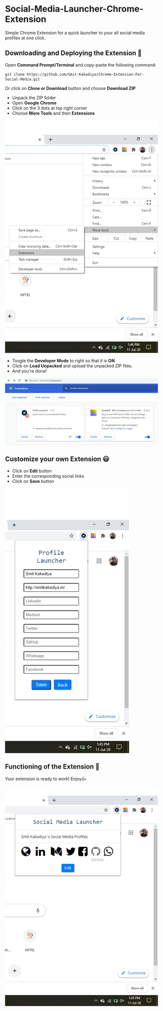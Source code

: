 # Social-Media-Launcher-Chrome-Extension
Simple Chrome Extension for a quick launcher to your all social media profiles at one click.

## Downloading and Deploying the Extension :eyes:	
Open __Command Prompt/Terminal__ and copy-paste the following command:
```
git clone https://github.com/Smit-Kakadiya/Chrome-Extension-For-Social-Media.git
```

Or click on __Clone or Download__ button and choose __Download ZIP__     
* Unpack the ZIP folder
* Open __Google Chrome__
* Click on the 3 dots at top right corner
* Choose __More Tools__ and then __Extensions__

![Pic3](https://github.com/Smit-Kakadiya/Chrome-Extension-For-Social-Media/blob/master/Readme_Images/pic03.jpg)

* Toogle the __Developer Mode__ to right so that it is __ON__ 
* Click on __Load Unpacked__ and upload the unpacked ZIP files.
* And you're done! 

![Pic4](https://github.com/Smit-Kakadiya/Chrome-Extension-For-Social-Media/blob/master/Readme_Images/pic04.jpg)

## Customize your own Extension :smiley:

* Click on __Edit__ button
* Enter the corresponding social links
* Click on __Save__ button

![Pic 2](https://github.com/Smit-Kakadiya/Chrome-Extension-For-Social-Media/blob/master/Readme_Images/pic02.jpg)

## Functioning of the Extension :purple_heart:

Your extension is ready to work! Enjoy:thumbsup:

![Pic 1](https://github.com/Smit-Kakadiya/Chrome-Extension-For-Social-Media/blob/master/Readme_Images/pic01.jpg)

